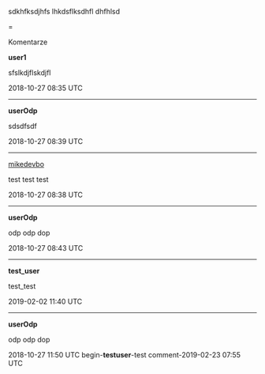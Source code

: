 sdkhfksdjhfs
lhkdsflksdhfl
dhfhlsd

=

Komentarze

**user1**

sfslkdjflskdjfl

2018-10-27 08:35 UTC

---
<p />

**userOdp**

sdsdfsdf

2018-10-27 08:39 UTC

---
<p />

[mikedevbo](https://ddtd.pl)

test test test

2018-10-27 08:38 UTC

---
<p />

**userOdp**

odp odp dop

2018-10-27 08:43 UTC

---
<p />

**test_user**

test_test

2019-02-02 11:40 UTC

---
<p />

**userOdp**

odp odp dop

2018-10-27 11:50 UTC
begin-**testuser**-test comment-2019-02-23 07:55 UTC